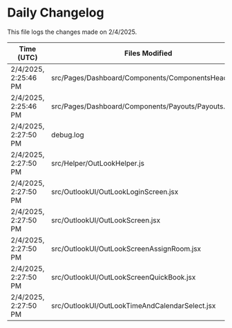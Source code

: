 # Daily Changelog

This file logs the changes made on 2/4/2025.

| Time (UTC)             | Files Modified                    | Changes (Addition/Deletion) |
|------------------------|-----------------------------------|-----------------------------|
| 2/4/2025, 2:25:46 PM | src/Pages/Dashboard/Components/ComponentsHeader.jsx | 5 Additions & 4 Deletions |
| 2/4/2025, 2:25:46 PM | src/Pages/Dashboard/Components/Payouts/Payouts.jsx | 13 Additions & 2 Deletions |
| 2/4/2025, 2:27:50 PM | debug.log | 6 Additions & 0 Deletions|
| 2/4/2025, 2:27:50 PM | src/Helper/OutLookHelper.js | 16 Additions & 3 Deletions|
| 2/4/2025, 2:27:50 PM | src/OutlookUI/OutLookLoginScreen.jsx | 4 Additions & 1 Deletions|
| 2/4/2025, 2:27:50 PM | src/OutlookUI/OutLookScreen.jsx | 7 Additions & 3 Deletions|
| 2/4/2025, 2:27:50 PM | src/OutlookUI/OutLookScreenAssignRoom.jsx | 1 Additions & 1 Deletions|
| 2/4/2025, 2:27:50 PM | src/OutlookUI/OutLookScreenQuickBook.jsx | 23 Additions & 8 Deletions|
| 2/4/2025, 2:27:50 PM | src/OutlookUI/OutLookTimeAndCalendarSelect.jsx | 0 Additions & 0 Deletions|
